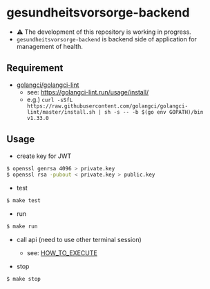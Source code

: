 # gesundheitsvorsorge-backend

- :warning: The development of this repository is working in progress.
- `gesundheitsvorsorge-backend` is backend side of application for management of health. 

## Requirement

- [golangci/golangci-lint](https://github.com/golangci/golangci-lint)
   - see: https://golangci-lint.run/usage/install/
   - e.g.) `curl -sSfL https://raw.githubusercontent.com/golangci/golangci-lint/master/install.sh | sh -s -- -b $(go env GOPATH)/bin v1.33.0`

## Usage

- create key for JWT

```bash
$ openssl genrsa 4096 > private.key
$ openssl rsa -pubout < private.key > public.key
```

- test

```bash
$ make test
```

- run

```bash
$ make run
```

- call api (need to use other terminal session)
    - see: [HOW_TO_EXECUTE](./doc/execute/HOW_TO_EXECUTE.md)

- stop

```bash
$ make stop
```
